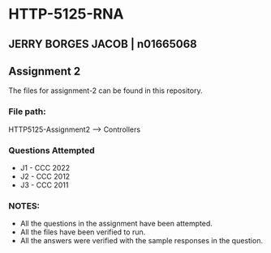 # HTTP-5125-RNA
## JERRY BORGES JACOB | n01665068
## Assignment 2 
The files for assignment-2 can be found in this repository.

### File path:
HTTP5125-Assignment2 --> Controllers

### Questions Attempted
* J1 - CCC 2022
* J2 - CCC 2012
* J3 - CCC 2011

### NOTES:
- All the questions in the assignment have been attempted.
- All the files have been verified to run.
- All the answers were verified with the sample responses in the question.
